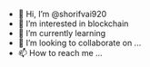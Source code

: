 - 👋 Hi, I’m @shorifvai920
- 👀 I’m interested in blockchain 
- 🌱 I’m currently learning 
- 💞️ I’m looking to collaborate on ...
- 📫 How to reach me ...

<!---
shorifvai920/shorifvai920 is a ✨ special ✨ repository because its `README.md` (this file) appears on your GitHub profile.
You can click the Preview link to take a look at your changes.
--->
